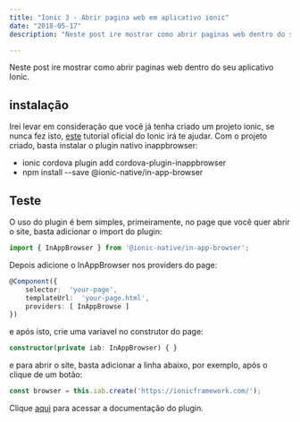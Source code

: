 ```yaml
---
title: "Ionic 3 - Abrir pagina web em aplicativo ionic"
date: "2018-05-17"
description: "Neste post ire mostrar como abrir paginas web dentro do seu aplicativo Ionic."

---
```


Neste post ire mostrar como abrir paginas web dentro do seu aplicativo Ionic.

## instalação

Irei levar em consideração que você já tenha criado um projeto ionic, se nunca fez isto, [este](https://ionicframework.com/docs/intro/installation/) tutorial oficial do Ionic irá te ajudar.
Com o projeto criado, basta instalar o plugin nativo inappbrowser:

 - ionic cordova plugin add cordova-plugin-inappbrowser 
 - npm install  --save @ionic-native/in-app-browser

## Teste

O uso do plugin é bem simples, primeiramente, no page que você quer abrir o site, basta adicionar o import do plugin:

```ts
import { InAppBrowser } from '@ionic-native/in-app-browser';
```

Depois adicione o InAppBrowser nos providers do page:

```ts
@Component({
	selector:  'your-page',
	templateUrl:  'your-page.html',
	providers: [ InAppBrowse ]
})
```

e após isto, crie uma variavel no construtor do page:

```ts
constructor(private iab: InAppBrowser) { }
```

e para abrir o site, basta adicionar a linha abaixo, por exemplo, após o clique de um botão:

```ts
const browser = this.iab.create('https://ionicframework.com/');
```

Clique [aqui](https://ionicframework.com/docs/native/in-app-browser/) para acessar a documentação do plugin.
